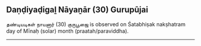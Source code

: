 ## Daṇḍiyaḍigaḻ Nāyaṉār (30) Gurupūjai
தண்டியடிகள் நாயனார் (30) குருபூஜை is observed on Śatabhiṣak nakṣhatram day of Mīnaḥ (solar) month (praatah/paraviddha).



---
